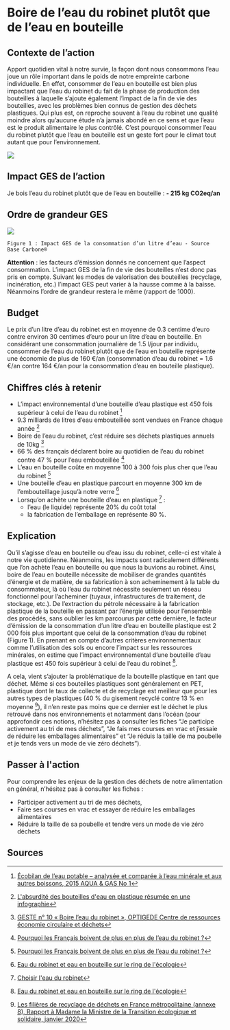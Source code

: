 # Boire de l’eau du robinet plutôt que de l’eau en bouteille

## Contexte de l’action

Apport quotidien vital à notre survie, la façon dont nous consommons l’eau joue un rôle important dans le poids de notre empreinte carbone individuelle. En effet, consommer de l’eau en bouteille est bien plus impactant que l’eau du robinet du fait de la phase de production des bouteilles à laquelle s’ajoute également l’impact de la fin de vie des bouteilles, avec les problèmes bien connus de gestion des déchets plastiques. Qui plus est, on reproche souvent à l’eau du robinet une qualité moindre alors qu’aucune étude n’a jamais abondé en ce sens et que l’eau est le produit alimentaire le plus contrôlé. C’est pourquoi consommer l’eau du robinet plutôt que l’eau en bouteille est un geste fort pour le climat tout autant que pour l’environnement.

![](https://ecolab-data.netlify.app/images/Chiffres-cles_eau.png)

## Impact GES de l’action

Je bois l’eau du robinet plutôt que de l’eau en bouteille : **- 215 kg CO2eq/an**

## Ordre de grandeur GES

![](https://www.associationbilancarbone.fr/wp-content/uploads/2020/12/eau-bouteille-fig1.jpg)

`Figure 1 : Impact GES de la consommation d’un litre d’eau - Source Base Carbone®`

**Attention** : les facteurs d’émission donnés ne concernent que l’aspect consommation. L’impact GES de la fin de vie des bouteilles n’est donc pas pris en compte. Suivant les modes de valorisation des bouteilles (recyclage, incinération, etc.) l’impact GES peut varier à la hausse comme à la baisse. Néanmoins l’ordre de grandeur restera le même (rapport de 1000).

## Budget

Le prix d’un litre d’eau du robinet est en moyenne de 0.3 centime d’euro contre environ 30 centimes d’euro pour un litre d’eau en bouteille. En considérant une consommation journalière de 1.5 l/jour par individu, consommer de l’eau du robinet plutôt que de l’eau en bouteille représente une économie de plus de 160 €/an (consommation d’eau du robinet = 1.6 €/an contre 164 €/an pour la consommation d’eau en bouteille plastique).

## Chiffres clés à retenir

- L’impact environnemental d’une bouteille d’eau plastique est 450 fois supérieur à celui de l’eau du robinet [^1]
- 9.3 milliards de litres d’eau embouteillée sont vendues en France chaque année [^2]
- Boire de l’eau du robinet, c’est réduire ses déchets plastiques annuels de 10kg [^3]
- 66 % des français déclarent boire au quotidien de l’eau du robinet contre 47 % pour l’eau embouteillée [^4]
- L’eau en bouteille coûte en moyenne 100 à 300 fois plus cher que l’eau du robinet [^4]
- Une bouteille d’eau en plastique parcourt en moyenne 300 km de l’embouteillage jusqu’à notre verre [^5]
- Lorsqu’on achète une bouteille d’eau en plastique [^6] :
  - l’eau (le liquide) représente 20% du coût total
  - la fabrication de l’emballage en représente 80 %.

## Explication

Qu’il s’agisse d’eau en bouteille ou d’eau issu du robinet, celle-ci est vitale à notre vie quotidienne. Néanmoins, les impacts sont radicalement différents que l’on achète l’eau en bouteille ou que nous la buvions au robinet. Ainsi, boire de l’eau en bouteille nécessite de mobiliser de grandes quantités d’énergie et de matière, de sa fabrication à son acheminement à la table du consommateur, là où l’eau du robinet nécessite seulement un réseau fonctionnel pour l’acheminer (tuyaux, infrastructures de traitement, de stockage, etc.). De l’extraction du pétrole nécessaire à la fabrication plastique de la bouteille en passant par l’énergie utilisée pour l’ensemble des procédés, sans oublier les km parcourus par cette dernière, le facteur d’émission de la consommation d’un litre d’eau en bouteille plastique est 2 000 fois plus important que celui de la consommation d’eau du robinet (Figure 1). En prenant en compte d’autres critères environnementaux comme l’utilisation des sols ou encore l’impact sur les ressources minérales, on estime que l’impact environnemental d’une bouteille d’eau plastique est 450 fois supérieur à celui de l’eau du robinet [^5].

A cela, vient s’ajouter la problématique de la bouteille plastique en tant que déchet. Même si ces bouteilles plastiques sont généralement en PET, plastique dont le taux de collecte et de recyclage est meilleur que pour les autres types de plastiques (40 % du gisement recyclé contre 13 % en moyenne [^7]), il n’en reste pas moins que ce dernier est le déchet le plus retrouvé dans nos environnements et notamment dans l’océan (pour approfondir ces notions, n’hésitez pas à consulter les fiches “Je participe activement au tri de mes déchets”, “Je fais mes courses en vrac et j’essaie de réduire les emballages alimentaires” et “Je réduis la taille de ma poubelle et je tends vers un mode de vie zéro déchets”).

## Passer à l'action

Pour comprendre les enjeux de la gestion des déchets de notre alimentation en général, n’hésitez pas à consulter les fiches :

- Participer activement au tri de mes déchets,
- Faire ses courses en vrac et essayer de réduire les emballages alimentaires
- Réduire la taille de sa poubelle et tendre vers un mode de vie zéro déchets

## Sources

[^1]: [Écobilan de l’eau potable – analysée et comparée à l’eau minérale et aux autres boissons, 2015 AQUA & GAS No 1](http://esu-services.ch/fr/projects/lcafood/eau/)
[^2]: [L'absurdité des bouteilles d'eau en plastique résumée en une infographie](https://www.fne.asso.fr/actualites/labsurdit%C3%A9-des-bouteilles-deau-en-plastique-r%C3%A9sum%C3%A9e-en-une-infographie)
[^3]: [GESTE n° 10 « Boire l’eau du robinet », OPTIGEDE Centre de ressources économie circulaire et déchets](https://www.optigede.ademe.fr/fiche/boire-l-eau-du-robinet-reduit-mes-dechets)
[^4]: [Pourquoi les Français boivent de plus en plus de l’eau du robinet ?](https://www.cieau.com/le-metier-de-leau/usages-consommation-conseils/pourquoi-les-francais-boivent-de-plus-en-plus-de-leau-du-robinet/)
[^5]: [Eau du robinet et eau en bouteille sur le ring de l'écologie](https://www.novethic.fr/actualite/infographies/isr-rse/infographie-eau-du-robinet-et-eau-en-bouteille-sur-le-ring-de-l-ecologie-145618.html)
[^6]: [Choisir l'eau du robinet](http://www.sictomu.org/eau_robinet.pdf)
[^7]: [Les filières de recyclage de déchets en France métropolitaine (annexe 8), Rapport à Madame la Ministre de la Transition écologique et solidaire, janvier 2020](https://www.economie.gouv.fr/files/files/directions_services/cge/filieres-dechets-recyclage.pdf)